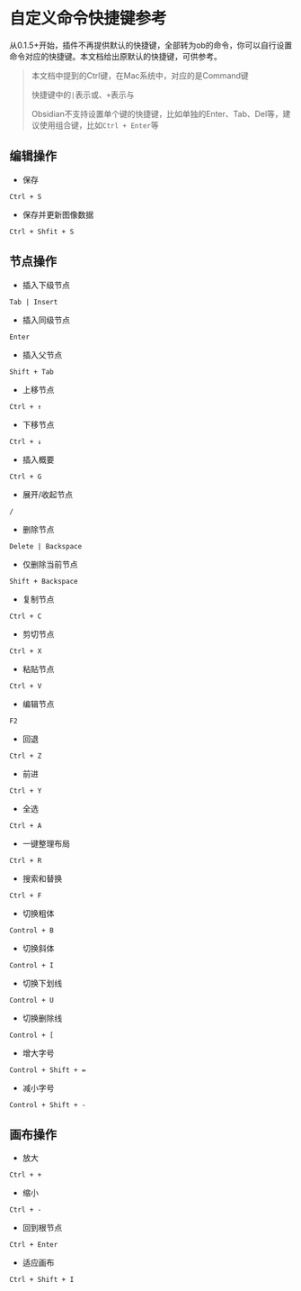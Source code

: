 # 自定义命令快捷键参考

从0.1.5+开始，插件不再提供默认的快捷键，全部转为ob的命令，你可以自行设置命令对应的快捷键。本文档给出原默认的快捷键，可供参考。

> 本文档中提到的Ctrl键，在Mac系统中，对应的是Command键
>
> 快捷键中的`|`表示或、`+`表示与
>
> Obsidian不支持设置单个键的快捷键，比如单独的Enter、Tab、Del等，建议使用组合键，比如`Ctrl + Enter`等

## 编辑操作

- 保存

`Ctrl + S`

- 保存并更新图像数据

`Ctrl + Shfit + S`

## 节点操作

- 插入下级节点

`Tab | Insert`

- 插入同级节点

`Enter`

- 插入父节点

`Shift + Tab`

- 上移节点

`Ctrl + ↑`

- 下移节点

`Ctrl + ↓`

- 插入概要

`Ctrl + G`

- 展开/收起节点

`/`

- 删除节点

`Delete | Backspace`

- 仅删除当前节点

`Shift + Backspace`

- 复制节点

`Ctrl + C`

- 剪切节点

`Ctrl + X`

- 粘贴节点

`Ctrl + V`

- 编辑节点

`F2`

- 回退

`Ctrl + Z`

- 前进

`Ctrl + Y`

- 全选

`Ctrl + A`

- 一键整理布局

`Ctrl + R`

- 搜索和替换

`Ctrl + F`

- 切换粗体

`Control + B`

- 切换斜体

`Control + I`

- 切换下划线

`Control + U`

- 切换删除线

`Control + [`

- 增大字号

`Control + Shift + =`

- 减小字号

`Control + Shift + -`

## 画布操作

- 放大

`Ctrl + +`

- 缩小

`Ctrl + -`

- 回到根节点

`Ctrl + Enter`

- 适应画布

`Ctrl + Shift + I`